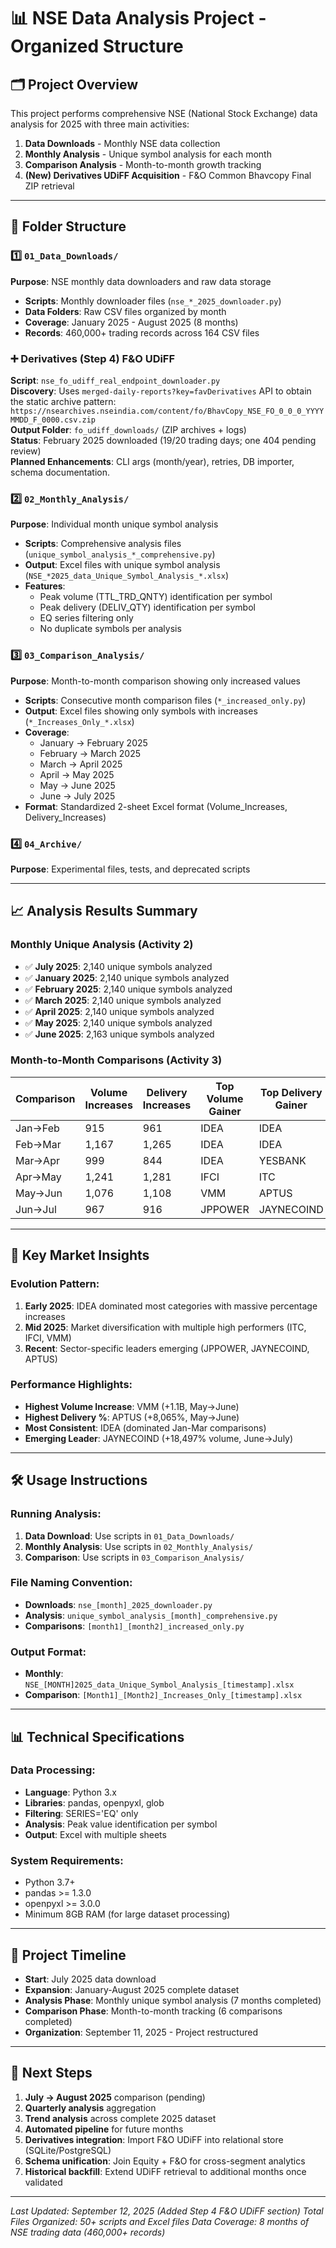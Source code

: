 # 📊 NSE Data Analysis Project - Organized Structure

## 🗂️ Project Overview
This project performs comprehensive NSE (National Stock Exchange) data analysis for 2025 with three main activities:

1. **Data Downloads** - Monthly NSE data collection
2. **Monthly Analysis** - Unique symbol analysis for each month
3. **Comparison Analysis** - Month-to-month growth tracking
4. **(New) Derivatives UDiFF Acquisition** - F&O Common Bhavcopy Final ZIP retrieval

---

## 📁 Folder Structure

### 1️⃣ `01_Data_Downloads/`
**Purpose**: NSE monthly data downloaders and raw data storage
- **Scripts**: Monthly downloader files (`nse_*_2025_downloader.py`)
- **Data Folders**: Raw CSV files organized by month
- **Coverage**: January 2025 - August 2025 (8 months)
- **Records**: 460,000+ trading records across 164 CSV files

### ➕ Derivatives (Step 4) F&O UDiFF
**Script**: `nse_fo_udiff_real_endpoint_downloader.py`  
**Discovery**: Uses `merged-daily-reports?key=favDerivatives` API to obtain the static archive pattern:  
`https://nsearchives.nseindia.com/content/fo/BhavCopy_NSE_FO_0_0_0_YYYYMMDD_F_0000.csv.zip`  
**Output Folder**: `fo_udiff_downloads/` (ZIP archives + logs)  
**Status**: February 2025 downloaded (19/20 trading days; one 404 pending review)  
**Planned Enhancements**: CLI args (month/year), retries, DB importer, schema documentation.

### 2️⃣ `02_Monthly_Analysis/`
**Purpose**: Individual month unique symbol analysis
- **Scripts**: Comprehensive analysis files (`unique_symbol_analysis_*_comprehensive.py`)
- **Output**: Excel files with unique symbol analysis (`NSE_*2025_data_Unique_Symbol_Analysis_*.xlsx`)
- **Features**: 
  - Peak volume (TTL_TRD_QNTY) identification per symbol
  - Peak delivery (DELIV_QTY) identification per symbol
  - EQ series filtering only
  - No duplicate symbols per analysis

### 3️⃣ `03_Comparison_Analysis/`
**Purpose**: Month-to-month comparison showing only increased values
- **Scripts**: Consecutive month comparison files (`*_increased_only.py`)
- **Output**: Excel files showing only symbols with increases (`*_Increases_Only_*.xlsx`)
- **Coverage**: 
  - January → February 2025
  - February → March 2025
  - March → April 2025
  - April → May 2025
  - May → June 2025
  - June → July 2025
- **Format**: Standardized 2-sheet Excel format (Volume_Increases, Delivery_Increases)

### 4️⃣ `04_Archive/`
**Purpose**: Experimental files, tests, and deprecated scripts

---

## 📈 Analysis Results Summary

### Monthly Unique Analysis (Activity 2)
- ✅ **July 2025**: 2,140 unique symbols analyzed
- ✅ **January 2025**: 2,140 unique symbols analyzed  
- ✅ **February 2025**: 2,140 unique symbols analyzed
- ✅ **March 2025**: 2,140 unique symbols analyzed
- ✅ **April 2025**: 2,140 unique symbols analyzed
- ✅ **May 2025**: 2,140 unique symbols analyzed
- ✅ **June 2025**: 2,163 unique symbols analyzed

### Month-to-Month Comparisons (Activity 3)
| Comparison | Volume Increases | Delivery Increases | Top Volume Gainer | Top Delivery Gainer |
|------------|------------------|-------------------|-------------------|-------------------|
| Jan→Feb | 915 | 961 | IDEA | IDEA |
| Feb→Mar | 1,167 | 1,265 | IDEA | IDEA |
| Mar→Apr | 999 | 844 | IDEA | YESBANK |
| Apr→May | 1,241 | 1,281 | IFCI | ITC |
| May→Jun | 1,076 | 1,108 | VMM | APTUS |
| Jun→Jul | 967 | 916 | JPPOWER | JAYNECOIND |

---

## 🚀 Key Market Insights

### Evolution Pattern:
1. **Early 2025**: IDEA dominated most categories with massive percentage increases
2. **Mid 2025**: Market diversification with multiple high performers (ITC, IFCI, VMM)
3. **Recent**: Sector-specific leaders emerging (JPPOWER, JAYNECOIND, APTUS)

### Performance Highlights:
- **Highest Volume Increase**: VMM (+1.1B, May→June)
- **Highest Delivery %**: APTUS (+8,065%, May→June) 
- **Most Consistent**: IDEA (dominated Jan-Mar comparisons)
- **Emerging Leader**: JAYNECOIND (+18,497% volume, June→July)

---

## 🛠️ Usage Instructions

### Running Analysis:
1. **Data Download**: Use scripts in `01_Data_Downloads/`
2. **Monthly Analysis**: Use scripts in `02_Monthly_Analysis/`
3. **Comparison**: Use scripts in `03_Comparison_Analysis/`

### File Naming Convention:
- **Downloads**: `nse_[month]_2025_downloader.py`
- **Analysis**: `unique_symbol_analysis_[month]_comprehensive.py`
- **Comparisons**: `[month1]_[month2]_increased_only.py`

### Output Format:
- **Monthly**: `NSE_[MONTH]2025_data_Unique_Symbol_Analysis_[timestamp].xlsx`
- **Comparison**: `[Month1]_[Month2]_Increases_Only_[timestamp].xlsx`

---

## 📊 Technical Specifications

### Data Processing:
- **Language**: Python 3.x
- **Libraries**: pandas, openpyxl, glob
- **Filtering**: SERIES='EQ' only
- **Analysis**: Peak value identification per symbol
- **Output**: Excel with multiple sheets

### System Requirements:
- Python 3.7+
- pandas >= 1.3.0
- openpyxl >= 3.0.0
- Minimum 8GB RAM (for large dataset processing)

---

## 📅 Project Timeline
- **Start**: July 2025 data download
- **Expansion**: January-August 2025 complete dataset
- **Analysis Phase**: Monthly unique symbol analysis (7 months completed)
- **Comparison Phase**: Month-to-month tracking (6 comparisons completed)
- **Organization**: September 11, 2025 - Project restructured

---

## 🎯 Next Steps
1. **July → August 2025** comparison (pending)
2. **Quarterly analysis** aggregation
3. **Trend analysis** across complete 2025 dataset
4. **Automated pipeline** for future months
5. **Derivatives integration**: Import F&O UDiFF into relational store (SQLite/PostgreSQL)
6. **Schema unification**: Join Equity + F&O for cross-segment analytics
7. **Historical backfill**: Extend UDiFF retrieval to additional months once validated

---

*Last Updated: September 12, 2025 (Added Step 4 F&O UDiFF section)*
*Total Files Organized: 50+ scripts and Excel files*
*Data Coverage: 8 months of NSE trading data (460,000+ records)*
